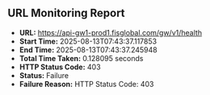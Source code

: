 ## URL Monitoring Report

- **URL:** https://api-gw1-prod1.fisglobal.com/gw/v1/health
- **Start Time:** 2025-08-13T07:43:37.117853
- **End Time:** 2025-08-13T07:43:37.245948
- **Total Time Taken:** 0.128095 seconds
- **HTTP Status Code:** 403
- **Status:** Failure
- **Failure Reason:** HTTP Status Code: 403
